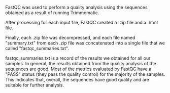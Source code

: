 FastQC was used to perform a quality analysis using the sequences obtained as a result of running Trimmomatic.

After processing for each input file, FastQC created a .zip file and a .html file. 

Finally, each .zip file was decompressed, and each file named "summary.txt" from each .zip file was concatenated into a single file that we called "fastqc_summaries.txt".

fastqc_summaries.txt is a record of the results we obtained for all our samples.
In general, the results obtained from the quality analysis of the sequences are good. Most of the metrics evaluated by FastQC have a "PASS" status (they pass the quality control) for the majority of the samples. This indicates that, overall, the sequences have good quality and are suitable for further analysis.
